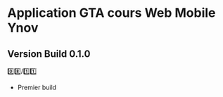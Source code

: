 # Application GTA cours Web Mobile Ynov 

## Version Build 0.1.0

:zero::eight:/:one::one:
- Premier build

